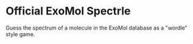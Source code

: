 # Official ExoMol Spectrle
Guess the spectrum of a molecule in the ExoMol database as a "wordle" style game. 